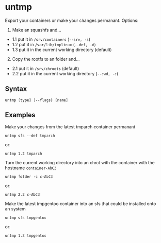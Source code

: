 # untmp
Export your containers or make your changes permanant.
Options:
1. Make an squashfs and...
* 1.1 put it in `/srv/containers`               (`--srv, -s`)
* 1.2 put it in `/var/lib/tmplinux`             (`--def, -d`)
* 1.3 put it in the current working directory (default)

2. Copy the rootfs to an folder and...
* 2.1 put it in `/srv/chroots`                  (default)
* 2.2 put it in the current working directory (`--cwd, -c`)

## Syntax
```
untmp [type] (--flags) [name]
```

## Examples
Make your changes from the latest tmparch container permanant
```
untmp sfs --def tmparch
```
or:
```
untmp 1.2 tmparch
```
Turn the current working directory into an chrot with the container with the hostname `container-AbC3`
```
untmp folder -c c-AbC3
```
or:
```
untmp 2.2 c-AbC3
```
Make the latest tmpgentoo container into an sfs that could be installed onto an system
```
untmp sfs tmpgentoo
```
or:
```
untmp 1.3 tmpgentoo
```

